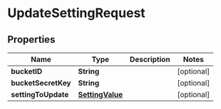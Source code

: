 
# UpdateSettingRequest

## Properties
Name | Type | Description | Notes
------------ | ------------- | ------------- | -------------
**bucketID** | **String** |  |  [optional]
**bucketSecretKey** | **String** |  |  [optional]
**settingToUpdate** | [**SettingValue**](SettingValue.md) |  |  [optional]



